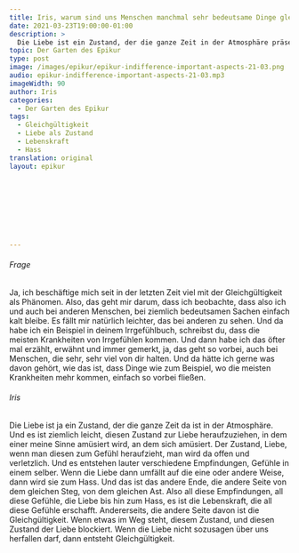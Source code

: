```yaml
---
title: Iris, warum sind uns Menschen manchmal sehr bedeutsame Dinge gleichgültig?
date: 2021-03-23T19:00:00-01:00
description: >
  Die Liebe ist ein Zustand, der die ganze Zeit in der Atmosphäre präsent ist und leicht von einem Gefühl der Freude und Amüsement heraufgezogen werden kann. Es ist ein Zustand der Offenheit und Verletzlichkeit, der verschiedene Empfindungen und Gefühle in uns hervorbringt, der auch mal "umfallen" kann und zu Hass werden. Wenn die Liebe jedoch aufgrund von Hindernissen blockiert wird, kann sie in Gleichgültigkeit umschlagen.
topic: Der Garten des Epikur
type: post
image: /images/epikur/epikur-indifference-important-aspects-21-03.png
audio: epikur-indifference-important-aspects-21-03.mp3
imageWidth: 90
author: Iris
categories:
  - Der Garten des Epikur
tags:
  - Gleichgültigkeit
  - Liebe als Zustand
  - Lebenskraft
  - Hass
translation: original
layout: epikur









---
```


###### Frage
Ja, ich beschäftige mich seit in der letzten Zeit viel mit der Gleichgültigkeit als Phänomen.
Also, das geht mir darum, dass ich beobachte, dass also ich und auch bei anderen Menschen,
bei ziemlich bedeutsamen Sachen einfach kalt bleibe.
Es fällt mir natürlich leichter, das bei anderen zu sehen.
Und da habe ich ein Beispiel in deinem Irrgefühlbuch, schreibst du, dass die meisten Krankheiten von Irrgefühlen kommen.
Und dann habe ich das öfter mal erzählt, erwähnt und immer gemerkt, ja, das geht so vorbei, auch bei Menschen, die sehr, sehr viel von dir halten.
Und da hätte ich gerne was davon gehört, wie das ist, dass Dinge wie zum Beispiel,
wo die meisten Krankheiten mehr kommen, einfach so vorbei fließen.

###### Iris
Die Liebe ist ja ein Zustand, der die ganze Zeit da ist in der Atmosphäre.
Und es ist ziemlich leicht, diesen Zustand zur Liebe heraufzuziehen, in dem einer meine Sinne amüsiert wird, an dem sich amüsiert.
Der Zustand, Liebe, wenn man diesen zum Gefühl heraufzieht, man wird da offen und verletzlich.
Und es entstehen lauter verschiedene Empfindungen, Gefühle in einem selber.
Wenn die Liebe dann umfällt auf die eine oder andere Weise, dann wird sie zum Hass.
Und das ist das andere Ende, die andere Seite von dem gleichen Steg, von dem gleichen Ast.
Also all diese Empfindungen, all diese Gefühle, die Liebe bis hin zum Hass, es ist die Lebenskraft, die all diese Gefühle erschafft.
Andererseits, die andere Seite davon ist die Gleichgültigkeit.
Wenn etwas im Weg steht, diesem Zustand, und diesen Zustand der Liebe blockiert.
Wenn die Liebe nicht sozusagen über uns herfallen darf, dann entsteht Gleichgültigkeit.
